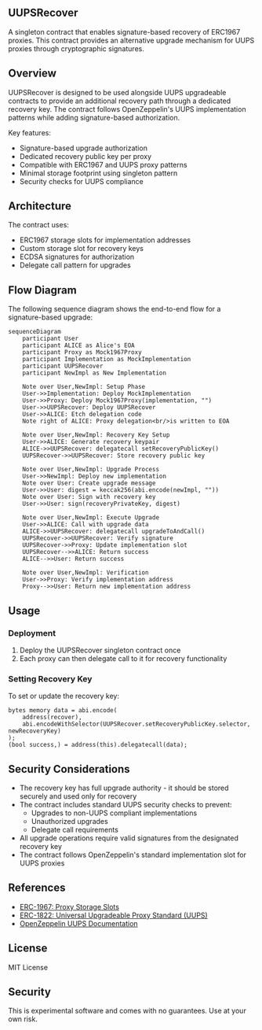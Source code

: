 ## UUPSRecover

A singleton contract that enables signature-based recovery of ERC1967 proxies. This contract provides an alternative upgrade mechanism for UUPS proxies through cryptographic signatures.

## Overview

UUPSRecover is designed to be used alongside UUPS upgradeable contracts to provide an additional recovery path through a dedicated recovery key. The contract follows OpenZeppelin's UUPS implementation patterns while adding signature-based authorization.

Key features:
- Signature-based upgrade authorization
- Dedicated recovery public key per proxy
- Compatible with ERC1967 and UUPS proxy patterns
- Minimal storage footprint using singleton pattern
- Security checks for UUPS compliance

## Architecture

The contract uses:
- ERC1967 storage slots for implementation addresses
- Custom storage slot for recovery keys
- ECDSA signatures for authorization
- Delegate call pattern for upgrades

## Flow Diagram

The following sequence diagram shows the end-to-end flow for a signature-based upgrade:

```mermaid
sequenceDiagram
    participant User
    participant ALICE as Alice's EOA
    participant Proxy as Mock1967Proxy
    participant Implementation as MockImplementation
    participant UUPSRecover
    participant NewImpl as New Implementation

    Note over User,NewImpl: Setup Phase
    User->>Implementation: Deploy MockImplementation
    User->>Proxy: Deploy Mock1967Proxy(implementation, "")
    User->>UUPSRecover: Deploy UUPSRecover
    User->>ALICE: Etch delegation code
    Note right of ALICE: Proxy delegation<br/>is written to EOA

    Note over User,NewImpl: Recovery Key Setup
    User->>ALICE: Generate recovery keypair
    ALICE->>UUPSRecover: delegatecall setRecoveryPublicKey()
    UUPSRecover->>UUPSRecover: Store recovery public key

    Note over User,NewImpl: Upgrade Process
    User->>NewImpl: Deploy new implementation
    Note over User: Create upgrade message
    User->>User: digest = keccak256(abi.encode(newImpl, ""))
    Note over User: Sign with recovery key
    User->>User: sign(recoveryPrivateKey, digest)

    Note over User,NewImpl: Execute Upgrade
    User->>ALICE: Call with upgrade data
    ALICE->>UUPSRecover: delegatecall upgradeToAndCall()
    UUPSRecover->>UUPSRecover: Verify signature
    UUPSRecover->>Proxy: Update implementation slot
    UUPSRecover-->>ALICE: Return success
    ALICE-->>User: Return success

    Note over User,NewImpl: Verification
    User->>Proxy: Verify implementation address
    Proxy-->>User: Return new implementation address
```

## Usage

### Deployment

1. Deploy the UUPSRecover singleton contract once
2. Each proxy can then delegate call to it for recovery functionality

### Setting Recovery Key

To set or update the recovery key:

```solidity
bytes memory data = abi.encode(
    address(recover),
    abi.encodeWithSelector(UUPSRecover.setRecoveryPublicKey.selector, newRecoveryKey)
);
(bool success,) = address(this).delegatecall(data);
```

## Security Considerations

- The recovery key has full upgrade authority - it should be stored securely and used only for recovery
- The contract includes standard UUPS security checks to prevent:
  - Upgrades to non-UUPS compliant implementations 
  - Unauthorized upgrades
  - Delegate call requirements
- All upgrade operations require valid signatures from the designated recovery key
- The contract follows OpenZeppelin's standard implementation slot for UUPS proxies

## References

- [ERC-1967: Proxy Storage Slots](https://eips.ethereum.org/EIPS/eip-1967)
- [ERC-1822: Universal Upgradeable Proxy Standard (UUPS)](https://eips.ethereum.org/EIPS/eip-1822)
- [OpenZeppelin UUPS Documentation](https://docs.openzeppelin.com/contracts/api/proxy#UUPSUpgradeable)

## License

MIT License

## Security

This is experimental software and comes with no guarantees. Use at your own risk.
